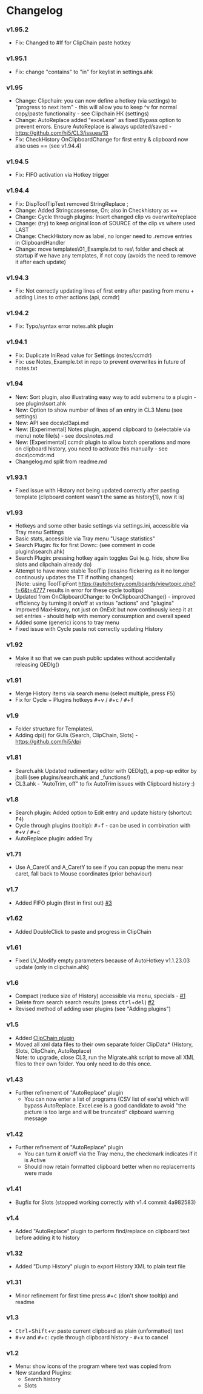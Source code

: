 # Changelog

### v1.95.2

* Fix: Changed to #If for ClipChain paste hotkey

### v1.95.1

* Fix: change "contains" to "in" for keylist in settings.ahk

### v1.95

* Change: Clipchain: you can now define a hotkey (via settings) to "progress to next item" - this will allow you to keep ^v for normal copy/paste functionality - see Clipchain HK (settings)
* Change: AutoReplace added "excel.exe" as fixed Bypass option to prevent errors. Ensure AutoReplace is always updated/saved - https://github.com/hi5/CL3/issues/13
* Fix: CheckHistory OnClipboardChange for first entry & clipboard now also uses == (see v1.94.4)

### v1.94.5

* Fix: FIFO activation via Hotkey trigger

### v1.94.4

* Fix: DispToolTipText removed StringReplace ;
* Change: Added Stringcasesense, On; also in Checkhistory as ==
* Change: Cycle through plugins: Insert changed clip vs overwrite/replace
* Change: (try) to keep original Icon of SOURCE of the clip vs where used LAST
* Change: CheckHistory now as label, no longer need to .remove entries in ClipboardHandler
* Change: move templates\01_Example.txt to res\ folder and check at startup if we have any templates, if not copy (avoids the need to remove it after each update)

### v1.94.3

* Fix: Not correctly updating lines of first entry after pasting from menu + adding Lines to other actions (api, ccmdr)

### v1.94.2

* Fix: Typo/syntax error notes.ahk plugin

### v1.94.1

* Fix: Duplicate IniRead value for Settings (notes/ccmdr)
* Fix: use Notes_Example.txt in repo to prevent overwrites in future of notes.txt

### v1.94

* New: Sort plugin, also illustrating easy way to add submenu to a plugin - see plugins\sort.ahk
* New: Option to show number of lines of an entry in CL3 Menu (see settings)
* New: API see docs\cl3api.md
* New: [Experimental] Notes plugin, append clipboard to (selectable via menu) note file(s) - see docs\notes.md
* New: [Experimental] ccmdr plugin to allow batch operations and more on clipboard history, you need to activate this manually - see docs\ccmdr.md
* Changelog.md split from readme.md

### v1.93.1

* Fixed issue with History not being updated correctly after pasting template (clipboard content wasn't the same as history[1], now it is)

### v1.93

* Hotkeys and some other basic settings via settings.ini, accessible via Tray menu Settings
* Basic stats, accessible via Tray menu "Usage statistics"
* Search Plugin: fix for first Down:: (see comment in code plugins\search.ahk)
* Search Plugin: pressing hotkey again toggles Gui (e.g. hide, show like slots and clipchain already do)
* Attempt to have more stable ToolTip (less/no flickering as it no longer continously updates the TT if nothing changes)  
  (Note: using ToolTipFont https://autohotkey.com/boards/viewtopic.php?f=6&t=4777 results in error for these cycle tooltips)
* Updated from OnClipboardChange: to OnClipboardChange() - improved efficiency by turning it on/off at various "actions" and "plugins"
* Improved MaxHistory, not just on OnExit but now continously keep it at set entries - should help with memory consumption and overall speed
* Added some (generic) icons to tray menu
* Fixed issue with Cycle paste not correctly updating History

### v1.92

* Make it so that we can push public updates without accidentally releasing QEDlg()

### v1.91

* Merge History items via search menu (select multiple, press <kbd>F5</kbd>)
* Fix for Cycle + Plugins hotkeys <kbd>#</kbd>+<kbd>v</kbd> / <kbd>#</kbd>+<kbd>c</kbd> / <kbd>#</kbd>+<kbd>f</kbd>

### v1.9

* Folder structure for Templates\
* Adding dpi() for GUIs (Search, ClipChain, Slots) - https://github.com/hi5/dpi

### v1.81

* Search.ahk Updated rudimentary editor with QEDlg(), a pop-up editor by jballi (see plugins/search.ahk and _functions/)
* CL3.ahk - "AutoTrim, off" to fix AutoTrim issues with Clipboard history :)

### v1.8

* Search plugin: Added option to Edit entry and update history (shortcut: <kbd>F4</kbd>)
* Cycle through plugins (tooltip): <kbd>#</kbd>+<kbd>f</kbd> - can be used in combination with <kbd>#</kbd>+<kbd>v</kbd> / <kbd>#</kbd>+<kbd>c</kbd>
* AutoReplace plugin: added Try

### v1.71

* Use A_CaretX and A_CaretY to see if you can popup the menu near caret, fall back to Mouse coordinates (prior behaviour)

### v1.7

* Added FIFO plugin (first in first out) [#3](https://github.com/hi5/CL3/issues/3)

### v1.62

* Added DoubleClick to paste and progress in ClipChain

### v1.61

* Fixed LV_Modify empty parameters because of AutoHotkey v1.1.23.03 update (only in clipchain.ahk)

### v1.6

* Compact (reduce size of History) accessible via menu, specials - [#1](https://github.com/hi5/CL3/issues/1)
* Delete from search search results (press <kbd>ctrl</kbd>+<kbd>del</kbd>) [#2](https://github.com/hi5/CL3/issues/2)
* Revised method of adding user plugins (see "Adding plugins")

### v1.5

* Added [ClipChain plugin](https://github.com/hi5/CL3/wiki/ClipChain)
* Moved all xml data files to their own separate folder ClipData\* (History, Slots, ClipChain, AutoReplace)   
  Note: to upgrade, close CL3, run the Migrate.ahk script to move all XML files to their own folder. You only need to do this once.

### v1.43

* Further refinement of "AutoReplace" plugin
  - You can now enter a list of programs (CSV list of exe's) which will bypass AutoReplace. Excel.exe is a good candidate to avoid "the picture is too large and will be truncated" clipboard warning message

### v1.42

* Further refinement of "AutoReplace" plugin
  - You can turn it on/off via the Tray menu, the checkmark indicates if it is Active
  - Should now retain formatted clipboard better when no replacements were made

### v1.41

* Bugfix for Slots (stopped working correctly with v1.4 commit 4a982583)

### v1.4

* Added "AutoReplace" plugin to perform find/replace on clipboard text before adding it to history

### v1.32

* Added "Dump History" plugin to export History XML to plain text file

### v1.31

* Minor refinement for first time press <kbd>#</kbd>+<kbd>c</kbd> (don't show tooltip) and readme

### v1.3

* <kbd>Ctrl</kbd>+<kbd>Shift</kbd>+<kbd>v</kbd>: paste current clipboard as plain (unformatted) text
* <kbd>#</kbd>+<kbd>v</kbd> and <kbd>#</kbd>+<kbd>c</kbd>: cycle through clipboard history - <kbd>#</kbd>+<kbd>x</kbd> to cancel

### v1.2

* Menu: show icons of the program where text was copied from
* New standard Plugins:
	- Search history
	- Slots
